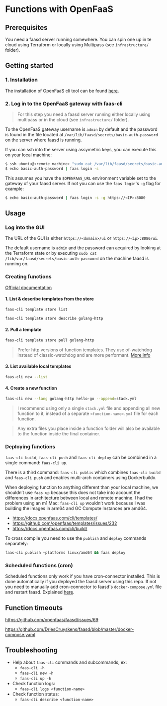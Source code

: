 # Functions with OpenFaaS

## Prerequisites

You need a faasd server running somewhere. You can spin one up in te cloud using Terraform or locally using Multipass (see `infrastructure/` folder).

## Getting started

### 1. Installation

The installation of OpenFaaS cli tool can be found [here](https://docs.openfaas.com/cli/install/).

### 2. Log in to the OpenFaaS gateway with faas-cli

> For this step you need a faasd server running either locally using multipass or in the cloud (see `infrastructure/` folder).

To the OpenFaaS gateway username is `admin` by default and the password is found in the file located at `/var/lib/faasd/secrets/basic-auth-password` on the server where faasd is running.

If you can ssh into the server using assymetric keys, you can execute this on your local machine:

```bash
$ ssh ubuntu@<remote machine> "sudo cat /var/lib/faasd/secrets/basic-auth-password" > basic-auth-password
$ echo basic-auth-password | faas login -s
```

This assumes you have the `$OPENFAAS_URL` environment variable set to the gateway of your faasd server. If not you can use the `faas login`'s `-g` flag for example:

```bash
$ echo basic-auth-password | faas login -s -g https://<IP>:8080
```

## Usage

### Log into the GUI

The URL of the GUI is either `https://<domain>/ui` or `https://<ip>:8080/ui`.

The default username is `admin` and the password can acquired by looking at the Terraform state or by executing `sudo cat /lib/var/faasd/secrets/basic-auth-password` on the machine faasd is running on.

### Creating functions

[Official documentation](https://docs.openfaas.com/cli/templates/)

#### 1. List & describe templates from the store

```bash
faas-cli template store list
```

```bash
faas-cli template store describe golang-http
```

#### 2. Pull a template

```bash
faas-cli template store pull golang-http
```

> Prefer http versions of function templates. They use of-watchdog instead of classic-watchdog and are more performant. [More info](https://docs.openfaas.com/architecture/watchdog/)

#### 3. List available local templates

```bash
faas-cli new --list
```

#### 4. Create a new function

```bash
faas-cli new --lang golang-http hello-go --append=stack.yml
```

> I recommend using only a single `stack.yml` file and appending all new function to it, instead of a separate `<function-name>.yml` file for each function.

> Any extra files you place inside a function folder will also be available to the function inside the final container.

### Deploying functions

`faas-cli build`, `faas-cli push` and `faas-cli deploy` can be combined in a single command: `faas-cli up`.

There is a third command: `faas-cli publis` which combines `faas-cli build` and `faas-cli push` and enables multi-arch containers using Dockerbuildx.

When deploying function to anything different than your local machine, we shouldn’t use `faas up` because this does not take into account the differences in architecture between local and remote machine. I had the problem using an m1 Mac: `faas-cli up` wouldn’t work because I was building the images in arm64 and GC Compute Instances are amd64.
- <https://docs.openfaas.com/cli/templates/>
- <https://github.com/openfaas/templates/issues/232>
- <https://docs.openfaas.com/cli/build/>

To cross compile you need to use the `publish` and `deploy` commands separately:

```bash
faas-cli publish —platforms linux/amd64 && faas deploy
```

### Scheduled functions (cron)

Scheduled functions only work if you have cron-connector installed. This is done automatically if you deployed the faasd server using this repo. If not you need to manually add cron-connector to faasd's `docker-compose.yml` file and restart faasd. Explained [here](https://libraries.io/go/github.com%2Fopenfaas-incubator%2Fcron-connector).

## Function timeouts

https://github.com/openfaas/faasd/issues/69


https://github.com/DriesCruyskens/faasd/blob/master/docker-compose.yaml

## Troubleshooting

- Help about `faas-cli` commands and subcommands, ex:
  - `faas-cli -h`
  - `faas-cli new -h`
  - `faas-cli up -h`
- Check function logs:
  - `faas-cli logs <function-name>`
- Check function status:
  - `faas-cli describe <function-name>`